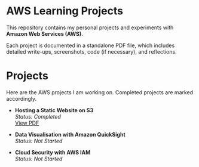 # AWS Learning Projects

This repository contains my personal projects and experiments with **Amazon Web Services (AWS)**.

Each project is documented in a standalone PDF file, which includes detailed write-ups, screenshots, code (if necessary), and reflections.

# Projects

Here are the AWS projects I am working on. Completed projects are marked accordingly.

- **Hosting a Static Website on S3**  
  _Status: Completed_  
  [View PDF](./Hosting%20a%20static%20website%20on%20S3.pdf)
  
- **Data Visualisation with Amazon QuickSight**  
  _Status: Not Started_

- **Cloud Security with AWS IAM**  
  _Status: Not Started_
